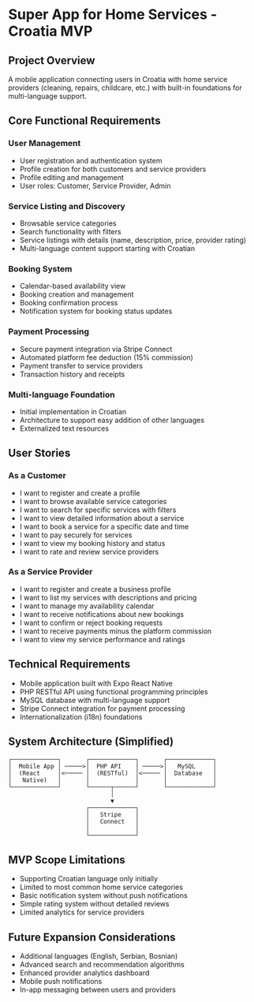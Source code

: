 # Super App for Home Services - Croatia MVP

## Project Overview
A mobile application connecting users in Croatia with home service providers (cleaning, repairs, childcare, etc.) with built-in foundations for multi-language support.

## Core Functional Requirements

### User Management
- User registration and authentication system
- Profile creation for both customers and service providers
- Profile editing and management
- User roles: Customer, Service Provider, Admin

### Service Listing and Discovery
- Browsable service categories
- Search functionality with filters
- Service listings with details (name, description, price, provider rating)
- Multi-language content support starting with Croatian

### Booking System
- Calendar-based availability view
- Booking creation and management
- Booking confirmation process
- Notification system for booking status updates

### Payment Processing
- Secure payment integration via Stripe Connect
- Automated platform fee deduction (15% commission)
- Payment transfer to service providers
- Transaction history and receipts

### Multi-language Foundation
- Initial implementation in Croatian
- Architecture to support easy addition of other languages
- Externalized text resources

## User Stories

### As a Customer
- I want to register and create a profile
- I want to browse available service categories
- I want to search for specific services with filters
- I want to view detailed information about a service
- I want to book a service for a specific date and time
- I want to pay securely for services
- I want to view my booking history and status
- I want to rate and review service providers

### As a Service Provider
- I want to register and create a business profile
- I want to list my services with descriptions and pricing
- I want to manage my availability calendar
- I want to receive notifications about new bookings
- I want to confirm or reject booking requests
- I want to receive payments minus the platform commission
- I want to view my service performance and ratings

## Technical Requirements
- Mobile application built with Expo React Native
- PHP RESTful API using functional programming principles
- MySQL database with multi-language support
- Stripe Connect integration for payment processing
- Internationalization (i18n) foundations

## System Architecture (Simplified)

```
┌─────────────┐       ┌─────────────┐       ┌─────────────┐
│  Mobile App │ ─────>│  PHP API    │ ─────>│   MySQL     │
│  (React     │<───── │  (RESTful)  │<───── │  Database   │
│   Native)   │       │             │       │             │
└─────────────┘       └──────┬──────┘       └─────────────┘
                             │
                             ▼
                      ┌─────────────┐
                      │   Stripe    │
                      │   Connect   │
                      │             │
                      └─────────────┘
```

## MVP Scope Limitations
- Supporting Croatian language only initially
- Limited to most common home service categories
- Basic notification system without push notifications
- Simple rating system without detailed reviews
- Limited analytics for service providers

## Future Expansion Considerations
- Additional languages (English, Serbian, Bosnian)
- Advanced search and recommendation algorithms
- Enhanced provider analytics dashboard
- Mobile push notifications
- In-app messaging between users and providers 